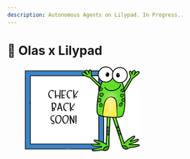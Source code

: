 ```yaml
---
description: Autonomous Agents on Lilypad. In Progress..
---
```


# 🤖 Olas x Lilypad

<figure><img src="../.gitbook/assets/image (41).png" alt=""><figcaption></figcaption></figure>
